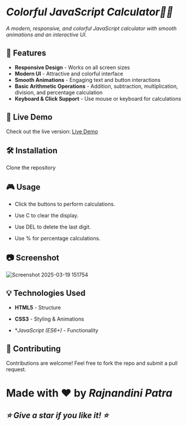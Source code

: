 # *Colorful JavaScript Calculator🚀🚀*

*A modern, responsive, and colorful JavaScript calculator with smooth animations and an interactive UI.*

## 🧮 Features

- **Responsive Design** - Works on all screen sizes
- **Modern UI** - Attractive and colorful interface
- **Smooth Animations** - Engaging text and button interactions
- **Basic Arithmetic Operations** - Addition, subtraction, multiplication, division, and percentage calculation
- **Keyboard & Click Support** - Use mouse or keyboard for calculations

## 📌 Live Demo

Check out the live version: [Live Demo](https://mycodewolrd.github.io/Calculator/)

## 🛠️ Installation

Clone the repository

## 🎮 Usage

- Click the buttons to perform calculations.

- Use C to clear the display.

- Use DEL to delete the last digit.

- Use % for percentage calculations.

## 📷 Screenshot

![Screenshot 2025-03-19 151754](https://github.com/user-attachments/assets/f9b0b847-9b20-4a9a-8b61-f7f332eaf8ef)


## 💡 Technologies Used

- **HTML5** - Structure

- **CSS3** - Styling & Animations

- **JavaScript (ES6+)* - Functionality

## 🤝 Contributing

Contributions are welcome! Feel free to fork the repo and submit a pull request.

# Made with ❤️ by *Rajnandini Patra*

## *⭐ Give a star if you like it! ⭐*
